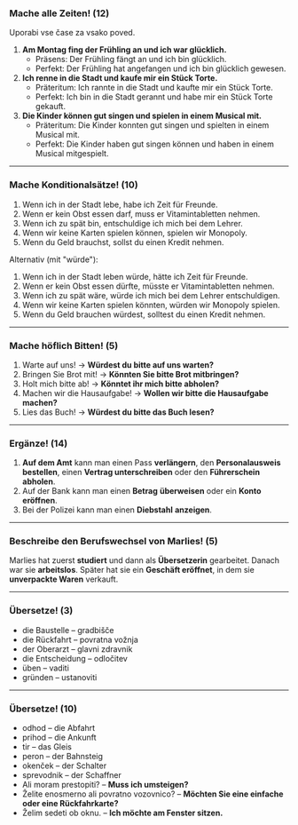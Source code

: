 ### **Mache alle Zeiten! (12)**

Uporabi vse čase za vsako poved.

1. **Am Montag fing der Frühling an und ich war glücklich.**
    - Präsens: Der Frühling fängt an und ich bin glücklich.
    - Perfekt: Der Frühling hat angefangen und ich bin glücklich gewesen.
2. **Ich renne in die Stadt und kaufe mir ein Stück Torte.**
    - Präteritum: Ich rannte in die Stadt und kaufte mir ein Stück Torte.
    - Perfekt: Ich bin in die Stadt gerannt und habe mir ein Stück Torte gekauft.        
3. **Die Kinder können gut singen und spielen in einem Musical mit.**
    - Präteritum: Die Kinder konnten gut singen und spielten in einem Musical mit.
    - Perfekt: Die Kinder haben gut singen können und haben in einem Musical mitgespielt.

---

### **Mache Konditionalsätze! (10)**

1. Wenn ich in der Stadt lebe, habe ich Zeit für Freunde.
2. Wenn er kein Obst essen darf, muss er Vitamintabletten nehmen.
3. Wenn ich zu spät bin, entschuldige ich mich bei dem Lehrer.
4. Wenn wir keine Karten spielen können, spielen wir Monopoly.
5. Wenn du Geld brauchst, sollst du einen Kredit nehmen.

Alternativ (mit "würde"):

1. Wenn ich in der Stadt leben würde, hätte ich Zeit für Freunde.
2. Wenn er kein Obst essen dürfte, müsste er Vitamintabletten nehmen.
3. Wenn ich zu spät wäre, würde ich mich bei dem Lehrer entschuldigen.
4. Wenn wir keine Karten spielen könnten, würden wir Monopoly spielen.
5. Wenn du Geld brauchen würdest, solltest du einen Kredit nehmen.

---

### **Mache höflich Bitten! (5)**

1. Warte auf uns! → **Würdest du bitte auf uns warten?**    
2. Bringen Sie Brot mit! → **Könnten Sie bitte Brot mitbringen?**
3. Holt mich bitte ab! → **Könntet ihr mich bitte abholen?**
4. Machen wir die Hausaufgabe! → **Wollen wir bitte die Hausaufgabe machen?**
5. Lies das Buch! → **Würdest du bitte das Buch lesen?**

---

### **Ergänze! (14)**

1. **Auf dem Amt** kann man einen Pass **verlängern**, den **Personalausweis** **bestellen**, einen **Vertrag unterschreiben** oder den **Führerschein** **abholen**.
2. Auf der Bank kann man einen **Betrag** **überweisen** oder ein **Konto** **eröffnen**.
3. Bei der Polizei kann man einen **Diebstahl** **anzeigen**.

---

### **Beschreibe den Berufswechsel von Marlies! (5)**

Marlies hat zuerst **studiert** und dann als **Übersetzerin** gearbeitet. Danach war sie **arbeitslos**. Später hat sie ein **Geschäft eröffnet**, in dem sie **unverpackte Waren** verkauft.

---

### **Übersetze! (3)**

- die Baustelle – gradbišče
- die Rückfahrt – povratna vožnja
- der Oberarzt – glavni zdravnik
- die Entscheidung – odločitev
- üben – vaditi
- gründen – ustanoviti

---

### **Übersetze! (10)**

- odhod – die Abfahrt
- prihod – die Ankunft
- tir – das Gleis
- peron – der Bahnsteig
- okenček – der Schalter
- sprevodnik – der Schaffner
- Ali moram prestopiti? – **Muss ich umsteigen?**
- Želite enosmerno ali povratno vozovnico? – **Möchten Sie eine einfache oder eine Rückfahrkarte?**
- Želim sedeti ob oknu. – **Ich möchte am Fenster sitzen.**